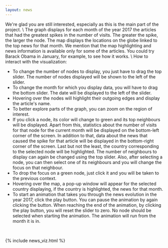 ```yaml
---
layout: news
---
```


We're glad you are still interested, especially as this is the main part of the project. \\
The graph displays for each month of the year 2017 the articles that had the greatest spikes in the number of visits. The greater the spike, the larger the node. The map displays the locations on the globe linked to the top news for that month. We mention that the map highlighting and news information is available only for some of the articles. You could try Barack Obama in January, for example, to see how it works. \\
How to interact with the visualization:
- To change the number of nodes to display, you just have to drag the top slider. The number of nodes displayed will be shown to the left of the slider.
- To change the month for which you display data, you will have to drag the bottom slider. The date will be displayed to the left of the slider.
- Hovering over the nodes will highlight their outgoing edges and display the article's name.
- To better explore parts of the graph, you can zoom on the region of interest.
- If you click a node, its color will change to green and its top neighbours will be displayed. Apart from this, statistics about the number of visits for that node for the current month will be displayed on the bottom-left corner of the screen. In addition to that, data about the news that caused the spike for that article will be displayed in the bottom-right corner of the screen. Last but not the least, the country corresponding to the selected node will be highlighted. The number of neighbours to display can again be changed using the top slider. Also, after selecting a node, you can then select one of its neighbours and you will change the focus on that neighbour.
- To drop the focus on a green node, just click it and you will be taken to the previous context.
- Hovering over the map, a pop-up window will appear for the selected country displaying, if the country is highlighted, the news for that month.
- To start an animation that takes you through the news evolution in the year 2017, click the play button. You can pause the animation by again clicking the button. When reaching the end of the animation, by clicking the play button, you will reset the slider to zero. No node should be selected when starting the animation. The animation will run from the month it is in.

<br>

{% include news_viz.html %}
